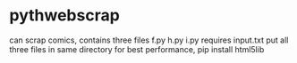 # pythwebscrap
can scrap comics, contains three files f.py h.py i.py requires input.txt 
put all three files in same directory
 for best performance, pip install html5lib
 
